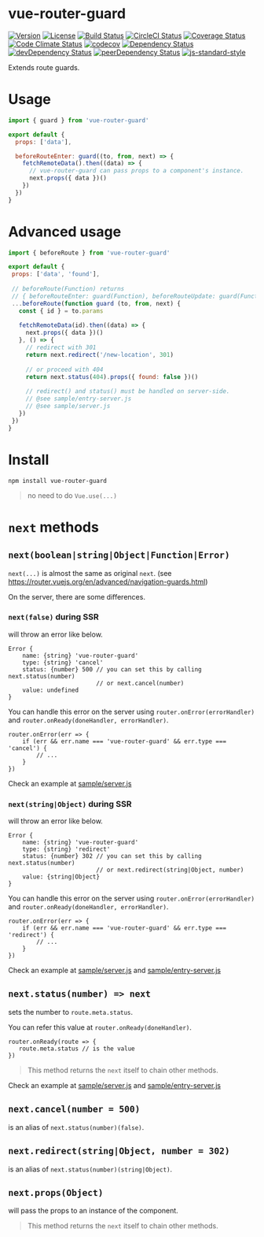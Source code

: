# vue-router-guard

[![Version](https://img.shields.io/npm/v/vue-router-guard.svg)](https://www.npmjs.com/package/vue-router-guard)
[![License](https://img.shields.io/npm/l/vue-router-guard.svg)](https://www.npmjs.com/package/vue-router-guard)
[![Build Status](https://travis-ci.org/ooxif/vue-router-guard.svg)](https://travis-ci.org/ooxif/vue-router-guard)
[![CircleCI Status](https://circleci.com/gh/ooxif/vue-router-guard.svg?style=shield)](https://circleci.com/gh/ooxif/vue-router-guard)
[![Coverage Status](https://img.shields.io/coveralls/ooxif/vue-router-guard/master.svg)](https://coveralls.io/github/ooxif/vue-router-guard?branch=master)
[![Code Climate Status](https://codeclimate.com/github/ooxif/vue-router-guard.svg)](https://codeclimate.com/github/ooxif/vue-router-guard)
[![codecov](https://codecov.io/gh/ooxif/vue-router-guard/branch/master/graph/badge.svg)](https://codecov.io/gh/ooxif/vue-router-guard)
[![Dependency Status](https://david-dm.org/ooxif/vue-router-guard.svg)](https://david-dm.org/ooxif/vue-router-guard)
[![devDependency Status](https://david-dm.org/ooxif/vue-router-guard/dev-status.svg)](https://david-dm.org/ooxif/vue-router-guard/?type=dev)
[![peerDependency Status](https://david-dm.org/ooxif/vue-router-guard/peer-status.svg)](https://david-dm.org/ooxif/vue-router-guard/?type=peer)
[![js-standard-style](https://img.shields.io/badge/code%20style-standard-brightgreen.svg)](http://standardjs.com)

Extends route guards.

# Usage

```javascript
import { guard } from 'vue-router-guard'

export default {
  props: ['data'],

  beforeRouteEnter: guard((to, from, next) => {
    fetchRemoteData().then((data) => {
      // vue-router-guard can pass props to a component's instance.
      next.props({ data })()
    })
  })
}
```

# Advanced usage

 ```javascript
import { beforeRoute } from 'vue-router-guard'

export default {
  props: ['data', 'found'],
  
  // beforeRoute(Function) returns
  // { beforeRouteEnter: guard(Function), beforeRouteUpdate: guard(Function) }
  ...beforeRoute(function guard (to, from, next) {
    const { id } = to.params
    
    fetchRemoteData(id).then((data) => {
      next.props({ data })()
    }, () => {
      // redirect with 301
      return next.redirect('/new-location', 301)
      
      // or proceed with 404
      return next.status(404).props({ found: false })()
      
      // redirect() and status() must be handled on server-side.
      // @see sample/entry-server.js
      // @see sample/server.js
    })
  })
}
```

# Install

`npm install vue-router-guard`

> no need to do `Vue.use(...)`

# `next` methods

## `next(boolean|string|Object|Function|Error)`

`next(...)` is almost the same as original `next`.
(see https://router.vuejs.org/en/advanced/navigation-guards.html)

On the server, there are some differences.

### `next(false)` during SSR

will throw an error like below.

    Error {
        name: {string} 'vue-router-guard'
        type: {string} 'cancel'
        status: {number} 500 // you can set this by calling next.status(number)
                             // or next.cancel(number)
        value: undefined
    }

You can handle this error on the server using `router.onError(errorHandler)`
and `router.onReady(doneHandler, errorHandler)`.

    router.onError(err => {
        if (err && err.name === 'vue-router-guard' && err.type === 'cancel') {
            // ...
        }
    })

Check an example at [sample/server.js](/sample/server.js)

### `next(string|Object)` during SSR

will throw an error like below.

    Error {
        name: {string} 'vue-router-guard'
        type: {string} 'redirect'
        status: {number} 302 // you can set this by calling next.status(number)
                             // or next.redirect(string|Object, number)
        value: {string|Object}
    }

You can handle this error on the server using `router.onError(errorHandler)`
and `router.onReady(doneHandler, errorHandler)`.

    router.onError(err => {
        if (err && err.name === 'vue-router-guard' && err.type === 'redirect') {
            // ...
        }
    })

Check an example at [sample/server.js](/sample/server.js) and
[sample/entry-server.js](/sample/entry-server.js)

## `next.status(number) => next`

sets the number to `route.meta.status`.

You can refer this value at `router.onReady(doneHandler)`.

    router.onReady(route => {
       route.meta.status // is the value
    })

> This method returns the `next` itself to chain other methods.

Check an example at [sample/server.js](/sample/server.js) and
[sample/entry-server.js](/sample/entry-server.js)

## `next.cancel(number = 500)`

is an alias of `next.status(number)(false)`.

## `next.redirect(string|Object, number = 302)`

is an alias of `next.status(number)(string|Object)`.

## `next.props(Object)`

will pass the props to an instance of the component.

> This method returns the `next` itself to chain other methods.
